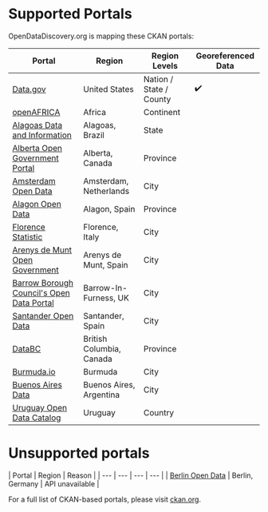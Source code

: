 # Supported Portals

OpenDataDiscovery.org is mapping these CKAN portals:

|  Portal |  Region | Region Levels | Georeferenced Data |
| --- | --- | --- | --- |
| [Data.gov](https://www.data.gov/)  | United States  | Nation / State / County |    :heavy_check_mark: |
| [openAFRICA](https://africaopendata.org/)  | Africa  | Continent |  |
| [Alagoas Data and Information](http://dados.al.gov.br/) | Alagoas, Brazil | State |  |
| [Alberta Open Government Portal](https://open.alberta.ca/) | Alberta, Canada | Province |  |
| [Amsterdam Open Data](http://data.amsterdam.nl/) | Amsterdam, Netherlands | City |  |
| [Alagon Open Data](http://opendata.aragon.es/) | Alagon, Spain | Province |  |
| [Florence Statistic](http://annuario.comune.fi.it/) | Florence, Italy | City |  |
| [Arenys de Munt Open Government](http://go.arenysdemunt.cat/ca/) | Arenys de Munt, Spain | City |  |
| [Barrow Borough Council's Open Data Portal](https://data.barrowbc.gov.uk/) | Barrow-In-Furness, UK | City |  |
| [Santander Open Data](http://datos.santander.es/)  | Santander, Spain  | City | |
| [DataBC](https://data.gov.bc.ca/)  | British Columbia, Canada  | Province | |
| [Burmuda.io](http://bermuda.io/)  | Burmuda  | City | |
| [Buenos Aires Data](http://data.buenosaires.gob.ar/)  | Buenos Aires, Argentina  | City | |
| [Uruguay Open Data Catalog](https://catalogodatos.gub.uy/)  | Uruguay  | Country | |

# Unsupported portals

|  Portal |  Region | Reason |
| --- | --- | --- | --- |
| [Berlin Open Data](http://daten.berlin.de/)  | Berlin, Germany  | API unavailable |

For a full list of CKAN-based portals, please visit [ckan.org](http://ckan.org/instances/#).
